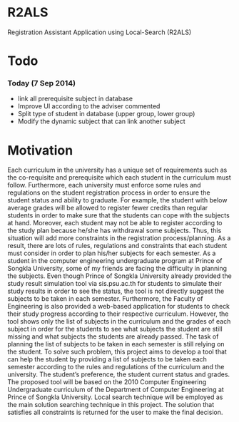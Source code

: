 R2ALS
=====

Registration Assistant Application using Local-Search (R2ALS)

Todo
======

### Today (7 Sep 2014) ###
- link all prerequisite subject in database
- Improve UI according to the adviser commented
- Split type of student in database (upper group, lower group)
- Modify the dynamic subject that can link another subject


Motivation
=====
Each curriculum in the university has a unique set of requirements such as the co-requisite and prerequisite which each student in the curriculum must follow. Furthermore, each university must enforce some rules and regulations on the student registration process in order to ensure the student status and ability to graduate. For example, the student with below average grades will be allowed to register fewer credits than regular students in order to make sure that the students can cope with the subjects at hand. Moreover, each student may not be able to register according to the study plan because he/she has withdrawal some subjects. Thus, this situation will add more constraints in the registration process/planning. As a result, there are lots of rules, regulations and constraints that each student must consider in order to plan his/her subjects for each semester.
As a student in the computer engineering undergraduate program at Prince of Songkla University, some of my friends are facing the difficulty in planning the subjects. Even though Prince of Songkla University already provided the study result simulation tool via sis.psu.ac.th for students to simulate their study results in order to see the status, the tool is not directly suggest the subjects to be taken in each semester. Furthermore, the Faculty of Engineering is also provided a web-based application for students to check their study progress according to their respective curriculum. However, the tool shows only the list of subjects in the curriculum and the grades of each subject in order for the students to see what subjects the student are still missing and what subjects the students are already passed. The task of planning the list of subjects to be taken in each semester is still relying on the student.
To solve such problem, this project aims to develop a tool that can help the student by providing a list of subjects to be taken each semester according to the rules and regulations of the curriculum and the university. The student’s preference, the student current status and grades. The proposed tool will be based on the 2010 Computer Engineering Undergraduate curriculum of the Department of Computer Engineering at Prince of Songkla University. Local search technique will be employed as the main solution searching technique in this project. The solution that satisfies all constraints is returned for the user to make the final decision.
